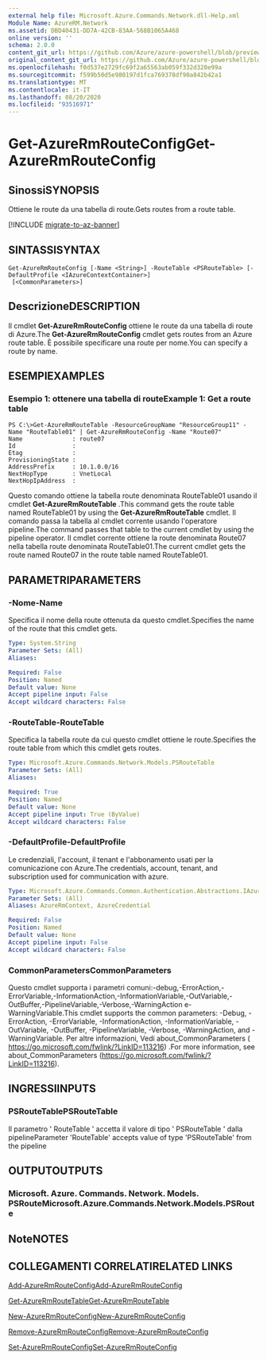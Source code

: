```yaml
---
external help file: Microsoft.Azure.Commands.Network.dll-Help.xml
Module Name: AzureRM.Network
ms.assetid: DBD40431-DD7A-42CB-83AA-568B1065A468
online version: ''
schema: 2.0.0
content_git_url: https://github.com/Azure/azure-powershell/blob/preview/src/ResourceManager/Network/Commands.Network/help/Get-AzureRmRouteConfig.md
original_content_git_url: https://github.com/Azure/azure-powershell/blob/preview/src/ResourceManager/Network/Commands.Network/help/Get-AzureRmRouteConfig.md
ms.openlocfilehash: f0d537e2729fc69f2a65563ab059f332d320e99a
ms.sourcegitcommit: f599b50d5e980197d1fca769378df90a842b42a1
ms.translationtype: MT
ms.contentlocale: it-IT
ms.lasthandoff: 08/20/2020
ms.locfileid: "93516971"
---
```

# <span data-ttu-id="16ed4-101">Get-AzureRmRouteConfig</span><span class="sxs-lookup"><span data-stu-id="16ed4-101">Get-AzureRmRouteConfig</span></span>

## <span data-ttu-id="16ed4-102">Sinossi</span><span class="sxs-lookup"><span data-stu-id="16ed4-102">SYNOPSIS</span></span>
<span data-ttu-id="16ed4-103">Ottiene le route da una tabella di route.</span><span class="sxs-lookup"><span data-stu-id="16ed4-103">Gets routes from a route table.</span></span>

[!INCLUDE [migrate-to-az-banner](../../includes/migrate-to-az-banner.md)]

## <span data-ttu-id="16ed4-104">SINTASSI</span><span class="sxs-lookup"><span data-stu-id="16ed4-104">SYNTAX</span></span>

```
Get-AzureRmRouteConfig [-Name <String>] -RouteTable <PSRouteTable> [-DefaultProfile <IAzureContextContainer>]
 [<CommonParameters>]
```

## <span data-ttu-id="16ed4-105">Descrizione</span><span class="sxs-lookup"><span data-stu-id="16ed4-105">DESCRIPTION</span></span>
<span data-ttu-id="16ed4-106">Il cmdlet **Get-AzureRmRouteConfig** ottiene le route da una tabella di route di Azure.</span><span class="sxs-lookup"><span data-stu-id="16ed4-106">The **Get-AzureRmRouteConfig** cmdlet gets routes from an Azure route table.</span></span>
<span data-ttu-id="16ed4-107">È possibile specificare una route per nome.</span><span class="sxs-lookup"><span data-stu-id="16ed4-107">You can specify a route by name.</span></span>

## <span data-ttu-id="16ed4-108">ESEMPI</span><span class="sxs-lookup"><span data-stu-id="16ed4-108">EXAMPLES</span></span>

### <span data-ttu-id="16ed4-109">Esempio 1: ottenere una tabella di route</span><span class="sxs-lookup"><span data-stu-id="16ed4-109">Example 1: Get a route table</span></span>
```
PS C:\>Get-AzureRmRouteTable -ResourceGroupName "ResourceGroup11" -Name "RouteTable01" | Get-AzureRmRouteConfig -Name "Route07"
Name              : route07
Id                : 
Etag              : 
ProvisioningState : 
AddressPrefix     : 10.1.0.0/16
NextHopType       : VnetLocal
NextHopIpAddress  :
```

<span data-ttu-id="16ed4-110">Questo comando ottiene la tabella route denominata RouteTable01 usando il cmdlet **Get-AzureRmRouteTable** .</span><span class="sxs-lookup"><span data-stu-id="16ed4-110">This command gets the route table named RouteTable01 by using the **Get-AzureRmRouteTable** cmdlet.</span></span>
<span data-ttu-id="16ed4-111">Il comando passa la tabella al cmdlet corrente usando l'operatore pipeline.</span><span class="sxs-lookup"><span data-stu-id="16ed4-111">The command passes that table to the current cmdlet by using the pipeline operator.</span></span>
<span data-ttu-id="16ed4-112">Il cmdlet corrente ottiene la route denominata Route07 nella tabella route denominata RouteTable01.</span><span class="sxs-lookup"><span data-stu-id="16ed4-112">The current cmdlet gets the route named Route07 in the route table named RouteTable01.</span></span>

## <span data-ttu-id="16ed4-113">PARAMETRI</span><span class="sxs-lookup"><span data-stu-id="16ed4-113">PARAMETERS</span></span>

### <span data-ttu-id="16ed4-114">-Nome</span><span class="sxs-lookup"><span data-stu-id="16ed4-114">-Name</span></span>
<span data-ttu-id="16ed4-115">Specifica il nome della route ottenuta da questo cmdlet.</span><span class="sxs-lookup"><span data-stu-id="16ed4-115">Specifies the name of the route that this cmdlet gets.</span></span>

```yaml
Type: System.String
Parameter Sets: (All)
Aliases: 

Required: False
Position: Named
Default value: None
Accept pipeline input: False
Accept wildcard characters: False
```

### <span data-ttu-id="16ed4-116">-RouteTable</span><span class="sxs-lookup"><span data-stu-id="16ed4-116">-RouteTable</span></span>
<span data-ttu-id="16ed4-117">Specifica la tabella route da cui questo cmdlet ottiene le route.</span><span class="sxs-lookup"><span data-stu-id="16ed4-117">Specifies the route table from which this cmdlet gets routes.</span></span>

```yaml
Type: Microsoft.Azure.Commands.Network.Models.PSRouteTable
Parameter Sets: (All)
Aliases: 

Required: True
Position: Named
Default value: None
Accept pipeline input: True (ByValue)
Accept wildcard characters: False
```

### <span data-ttu-id="16ed4-118">-DefaultProfile</span><span class="sxs-lookup"><span data-stu-id="16ed4-118">-DefaultProfile</span></span>
<span data-ttu-id="16ed4-119">Le credenziali, l'account, il tenant e l'abbonamento usati per la comunicazione con Azure.</span><span class="sxs-lookup"><span data-stu-id="16ed4-119">The credentials, account, tenant, and subscription used for communication with azure.</span></span>

```yaml
Type: Microsoft.Azure.Commands.Common.Authentication.Abstractions.IAzureContextContainer
Parameter Sets: (All)
Aliases: AzureRmContext, AzureCredential

Required: False
Position: Named
Default value: None
Accept pipeline input: False
Accept wildcard characters: False
```

### <span data-ttu-id="16ed4-120">CommonParameters</span><span class="sxs-lookup"><span data-stu-id="16ed4-120">CommonParameters</span></span>
<span data-ttu-id="16ed4-121">Questo cmdlet supporta i parametri comuni:-debug,-ErrorAction,-ErrorVariable,-InformationAction,-InformationVariable,-OutVariable,-OutBuffer,-PipelineVariable,-Verbose,-WarningAction e-WarningVariable.</span><span class="sxs-lookup"><span data-stu-id="16ed4-121">This cmdlet supports the common parameters: -Debug, -ErrorAction, -ErrorVariable, -InformationAction, -InformationVariable, -OutVariable, -OutBuffer, -PipelineVariable, -Verbose, -WarningAction, and -WarningVariable.</span></span> <span data-ttu-id="16ed4-122">Per altre informazioni, Vedi about_CommonParameters ( https://go.microsoft.com/fwlink/?LinkID=113216) .</span><span class="sxs-lookup"><span data-stu-id="16ed4-122">For more information, see about_CommonParameters (https://go.microsoft.com/fwlink/?LinkID=113216).</span></span>

## <span data-ttu-id="16ed4-123">INGRESSI</span><span class="sxs-lookup"><span data-stu-id="16ed4-123">INPUTS</span></span>

### <span data-ttu-id="16ed4-124">PSRouteTable</span><span class="sxs-lookup"><span data-stu-id="16ed4-124">PSRouteTable</span></span>
<span data-ttu-id="16ed4-125">Il parametro ' RouteTable ' accetta il valore di tipo ' PSRouteTable ' dalla pipeline</span><span class="sxs-lookup"><span data-stu-id="16ed4-125">Parameter 'RouteTable' accepts value of type 'PSRouteTable' from the pipeline</span></span>

## <span data-ttu-id="16ed4-126">OUTPUT</span><span class="sxs-lookup"><span data-stu-id="16ed4-126">OUTPUTS</span></span>

### <span data-ttu-id="16ed4-127">Microsoft. Azure. Commands. Network. Models. PSRoute</span><span class="sxs-lookup"><span data-stu-id="16ed4-127">Microsoft.Azure.Commands.Network.Models.PSRoute</span></span>

## <span data-ttu-id="16ed4-128">Note</span><span class="sxs-lookup"><span data-stu-id="16ed4-128">NOTES</span></span>

## <span data-ttu-id="16ed4-129">COLLEGAMENTI CORRELATI</span><span class="sxs-lookup"><span data-stu-id="16ed4-129">RELATED LINKS</span></span>

[<span data-ttu-id="16ed4-130">Add-AzureRmRouteConfig</span><span class="sxs-lookup"><span data-stu-id="16ed4-130">Add-AzureRmRouteConfig</span></span>](./Add-AzureRmRouteConfig.md)

[<span data-ttu-id="16ed4-131">Get-AzureRmRouteTable</span><span class="sxs-lookup"><span data-stu-id="16ed4-131">Get-AzureRmRouteTable</span></span>](./Get-AzureRmRouteTable.md)

[<span data-ttu-id="16ed4-132">New-AzureRmRouteConfig</span><span class="sxs-lookup"><span data-stu-id="16ed4-132">New-AzureRmRouteConfig</span></span>](./New-AzureRmRouteConfig.md)

[<span data-ttu-id="16ed4-133">Remove-AzureRmRouteConfig</span><span class="sxs-lookup"><span data-stu-id="16ed4-133">Remove-AzureRmRouteConfig</span></span>](./Remove-AzureRmRouteConfig.md)

[<span data-ttu-id="16ed4-134">Set-AzureRmRouteConfig</span><span class="sxs-lookup"><span data-stu-id="16ed4-134">Set-AzureRmRouteConfig</span></span>](./Set-AzureRmRouteConfig.md)


